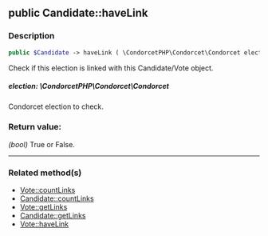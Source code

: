 ## public Candidate::haveLink

### Description    

```php
public $Candidate -> haveLink ( \CondorcetPHP\Condorcet\Condorcet election ) : bool
```

Check if this election is linked with this Candidate/Vote object.
    

##### **election:** *\CondorcetPHP\Condorcet\Condorcet*   
Condorcet election to check.    


### Return value:   

*(bool)* True or False.


---------------------------------------

### Related method(s)      

* [Vote::countLinks](../Vote%20Class/public%20Vote--countLinks.md)    
* [Candidate::countLinks](../Candidate%20Class/public%20Candidate--countLinks.md)    
* [Vote::getLinks](../Vote%20Class/public%20Vote--getLinks.md)    
* [Candidate::getLinks](../Candidate%20Class/public%20Candidate--getLinks.md)    
* [Vote::haveLink](../Vote%20Class/public%20Vote--haveLink.md)    
